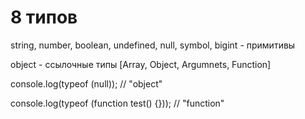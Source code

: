 # 8 типов

string, number, boolean, undefined, null, symbol, bigint - примитивы

object - ссылочные типы [Array, Object, Argumnets, Function]

console.log(typeof (null)); // "object"

console.log(typeof (function test() {})); // "function"
